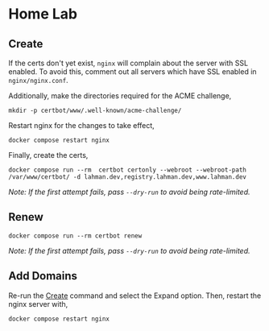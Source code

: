 # Home Lab

## Create

If the certs don't yet exist, `nginx` will complain about the server with SSL enabled.
To avoid this, comment out all servers which have SSL enabled in `nginx/nginx.conf`.

Additionally, make the directories required for the ACME challenge,

```shell
mkdir -p certbot/www/.well-known/acme-challenge/
```

Restart nginx for the changes to take effect,

```shell
docker compose restart nginx
```

Finally, create the certs,

```shell
docker compose run --rm  certbot certonly --webroot --webroot-path /var/www/certbot/ -d lahman.dev,registry.lahman.dev,www.lahman.dev
```

_Note: If the first attempt fails, pass `--dry-run` to avoid being rate-limited._

## Renew

```shell
docker compose run --rm certbot renew
```

_Note: If the first attempt fails, pass `--dry-run` to avoid being rate-limited._

## Add Domains

Re-run the [Create](#create) command and select the Expand option.
Then, restart the nginx server with,

```shell
docker compose restart nginx
```

